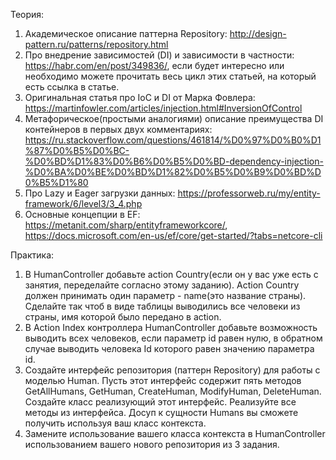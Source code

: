 Теория:
1. Академическое описание паттерна Repository: http://design-pattern.ru/patterns/repository.html
2. Про внедрение зависимостей (DI) и зависимости в частности: https://habr.com/en/post/349836/, если будет интересно или необходимо можете прочитать весь цикл этих статьей, на который есть ссылка в статье.
3. Оригинальная статья про IoC и DI от Марка Фовлера: https://martinfowler.com/articles/injection.html#InversionOfControl
4. Метафорическое(простыми аналогиями) описание преимущества DI контейнеров в первых двух комментариях: https://ru.stackoverflow.com/questions/461814/%D0%97%D0%B0%D1%87%D0%B5%D0%BC-%D0%BD%D1%83%D0%B6%D0%B5%D0%BD-dependency-injection-%D0%BA%D0%BE%D0%BD%D1%82%D0%B5%D0%B9%D0%BD%D0%B5%D1%80
5. Про Lazy и Eager загрузки данных: https://professorweb.ru/my/entity-framework/6/level3/3_4.php
6. Основные концепции в EF: https://metanit.com/sharp/entityframeworkcore/, https://docs.microsoft.com/en-us/ef/core/get-started/?tabs=netcore-cli

Практика:
1. В HumanController добавьте action Country(если он у вас уже есть с занятия, переделайте согласно этому заданию). Action Country должен принимать один параметр - name(это название страны).
Сделайте так чтоб в виде таблицы выводились все человеки из страны, имя которой было передано в action. 
2. В Action Index контроллера HumanController добавьте возможность выводить всех человеков, если параметр id равен нулю, в обратном случае выводить человека Id которого равен значению параметра id. 
3. Создайте интерфейс репозитория (паттерн Repository) для работы с моделью Human. Пусть этот интерфейс содержит пять методов GetAllHumans, GetHuman, CreateHuman, ModifyHuman, DeleteHuman. Создайте класс реализующий этот интерфейс. Реализуйте все методы из интерфейса. Досуп к сущности Humans вы сможете получить используя ваш класс контекста. 
4. Замените использование вашего класса контекста в HumanController использованием вашего нового репозитория из 3 задания.